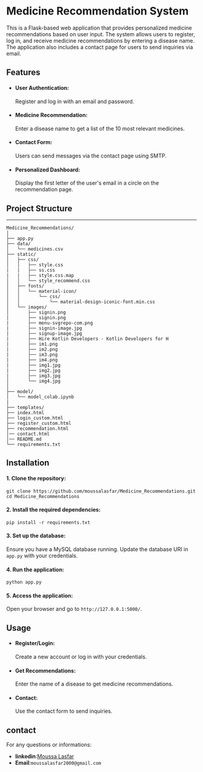 # Medicine Recommendation System
This is a Flask-based web application that provides personalized medicine recommendations based on user input. The system allows users to register, log in, and receive medicine recommendations by entering a disease name. The application also includes a contact page for users to send inquiries via email.

## Features
- #### User Authentication:
  Register and log in with an email and password.
- #### Medicine Recommendation:
  Enter a disease name to get a list of the 10 most relevant medicines.
- #### Contact Form:
  Users can send messages via the contact page using SMTP.
- #### Personalized Dashboard:
  Display the first letter of the user's email in a circle on the recommendation page.
## Project Structure
__________________________________________________________________________________________
```
Medicine_Recommendations/
│
├── app.py
├── data/
│   └── medicines.csv
├── static/
│   ├── css/
│   │   ├── style.css
|   |   ├── ss.css
|   |   ├── style.css.map
│   │   └── style_recommend.css
│   ├── fonts/
│   │   └── material-icon/
│   │       └── css/
│   │           └── material-design-iconic-font.min.css
│   └── images/
│       ├── signin.png
|       ├── signin.png
|       ├── menu-svgrepo-com.png
|       ├── signin-image.jpg
|       ├── signup-image.jpg 
|       ├── Hire Kotlin Developers - Kotlin Developers for H
|       ├── im1.png
|       ├── im2.png
|       ├── im3.png
|       ├── im4.png
|       ├── img1.jpg
|       ├── img2.jpg
|       ├── img3.jpg       
│       └── img4.jpg  
│
├── model/
│   └── model_colab.ipynb
| 
├── templates/
├── index.html
├── login_custom.html
├── register_custom.html
├── recommendation.html
│── contact.html
│── README.md
└── requirements.txt
```
## Installation
#### 1. Clone the repository:
```
git clone https://github.com/moussalasfar/Medicine_Recommendations.git
cd Medicine_Recommendations
```
#### 2. Install the required dependencies:
```pip install -r requirements.txt```
#### 3. Set up the database:
Ensure you have a MySQL database running. Update the database URI in ```app.py``` with your credentials.
#### 4. Run the application:
```python app.py```
#### 5. Access the application:
Open your browser and go to ```http://127.0.0.1:5000/```.
## Usage
- #### Register/Login:
  Create a new account or log in with your credentials.
- #### Get Recommendations:
  Enter the name of a disease to get medicine recommendations.
- #### Contact:
  Use the contact form to send inquiries.
## contact
For any questions or informations:
- **linkedin**:<a href="www.linkedin.com/in/moussa-lasfar-423793196" target="_blank">Moussa Lasfar</a><br>
- **Email**:`moussalasfar2000@gmail.com`
